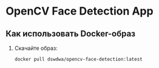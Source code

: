 # OpenCV Face Detection App

## Как использовать Docker-образ
1. Скачайте образ:
   ```bash
   docker pull dswdwa/opencv-face-detection:latest